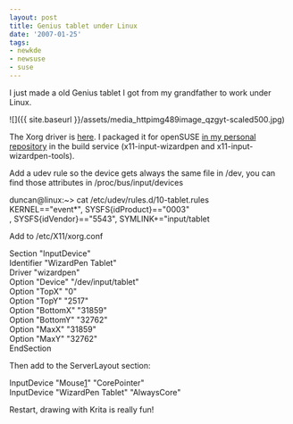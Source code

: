 ```yaml
---
layout: post
title: Genius tablet under Linux
date: '2007-01-25'
tags:
- newkde
- newsuse
- suse
---
```


I just made a old Genius tablet I got from my grandfather to work under Linux.

 ![]({{ site.baseurl }}/assets/media_httpimg489image_qzgyt-scaled500.jpg)

The Xorg driver is [here][1]. I packaged it for openSUSE [in my personal repository][1] in the build service (x11-input-wizardpen and x11-input-wizardpen-tools).

Add a udev rule so the device gets always the same file in /dev, you can find those attributes in /proc/bus/input/devices

duncan@linux:~\> cat /etc/udev/rules.d/10-tablet.rules  
 KERNEL=="event\*", SYSFS{idProduct}=="0003"  
 , SYSFS{idVendor}=="5543", SYMLINK+="input/tablet

Add to /etc/X11/xorg.conf

Section "InputDevice"  
 Identifier "WizardPen Tablet"  
 Driver "wizardpen"  
 Option "Device" "/dev/input/tablet"  
 Option "TopX" "0"  
 Option "TopY" "2517"  
 Option "BottomX" "31859"  
 Option "BottomY" "32762"  
 Option "MaxX" "31859"  
 Option "MaxY" "32762"  
 EndSection

Then add to the ServerLayout section:

InputDevice "Mouse[1]" "CorePointer"  
 InputDevice "WizardPen Tablet" "AlwaysCore"

Restart, drawing with Krita is really fun!

[1]: http://software.opensuse.org/download/home:/dmacvicar/  
 [2]: http://www.stud.fit.vutbr.cz/~xhorak28/index.php?page=WizardPen_Driver


